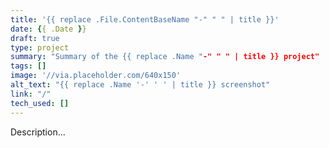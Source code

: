 ```yaml
---
title: '{{ replace .File.ContentBaseName "-" " " | title }}'
date: {{ .Date }}
draft: true
type: project
summary: "Summary of the {{ replace .Name "-" " " | title }} project"
tags: []
image: '//via.placeholder.com/640x150'
alt_text: "{{ replace .Name '-' ' ' | title }} screenshot"
link: "/"
tech_used: []
---
```


Description...
